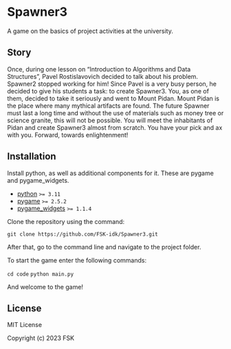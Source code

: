 # Spawner3

A game on the basics of project activities at the university.

## Story

Once, during one lesson on “Introduction to Algorithms and Data Structures”, Pavel Rostislavovich decided to talk about his problem. Spawner2 stopped working for him! Since Pavel is a very busy person, he decided to give his students a task: to create Spawner3. You, as one of them, decided to take it seriously and went to Mount Pidan. Mount Pidan is the place where many mythical artifacts are found. The future Spawner must last a long time and without the use of materials such as money tree or science granite, this will not be possible. You will meet the inhabitants of Pidan and create Spawner3 almost from scratch. You have your pick and ax with you. Forward, towards enlightenment!

## Installation

Install python, as well as additional components for it. These are pygame and pygame_widgets.

* [python](https://www.python.org/downloads) `>= 3.11`
* [pygame](https://pypi.org/project/pygame/) `>= 2.5.2`
* [pygame_widgets](https://pypi.org/project/pygame-widgets/) `>= 1.1.4`

Clone the repository using the command:

```git clone https://github.com/FSK-idk/Spawner3.git```

After that, go to the command line and navigate to the project folder.

To start the game enter the following commands:

```cd code```
```python main.py```

And welcome to the game!

## License

MIT License

Copyright (c) 2023 FSK